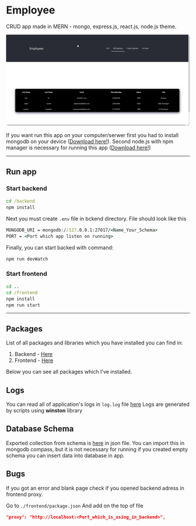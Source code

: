 # Employee
CRUD app made in MERN - mongo, express.js, react.js, node.js theme.

![Gif](./assets/running.gif)

If you want run this app on your computer/serwer first you had to install mongodb on your device ([Download here!](https://www.mongodb.com/docs/manual/installation/)). Second node.js with npm manager is necessary for running this app ([Download here!](https://nodejs.org/en))

---
## Run app

### Start backend
```cmd
cd /backend
npm install
```
Next you must create ```.env``` file in bckend directory. File should look like this

```cmd
MONGODB_URI = mongodb://127.0.0.1:27017/<Name_Your_Schema>
PORT = <Port which app listen on running>
```
Finally, you can start backed with command:
```
npm run devWatch
```

### Start frontend
```cmd
cd ..
cd /frontend
npm install
npm run start
```

---
## Packages

List of all packages and libraries which you have installed you can find in:

1. Backend - [Here](./backend/package.json)
2. Frontend - [Here](./frontend/package.json)

Below you can see all packages which I've installed.

## Logs 

You can read all of application's logs in ```log.log``` file [here](./backend/log.log)
Logs are generated by scripts using **winston** library

## Database Schema

Exported collection from schema is [here](./backend/employees.json) in json file. You can import this in mongodb compass, but it is not necessary for running if you created empty schema you can insert data into database in app.

## Bugs

If you got an error and blank page check if you opened backend adress in frontend proxy.

Go to ```./frontend/package.json```
And add on the top of file
```json
"proxy": "http://localhost:<Port_which_is_using_in_backend>",
```

